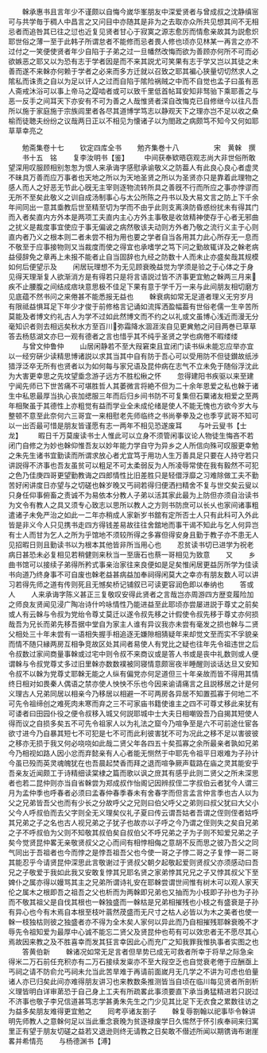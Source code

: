 <!-- { "loadSidebar": true } -->
　　榦承惠书且言年少不谨颇以自悔今嵗华峯朋友中深爱贤者与曾成叔之沈静缜宻可与共学毎于稠人中昌言之又问目中亦随其是非为之去取亦众所共见想其间不无相忌者而追咎其已往之愆也近复见贤者甘心于寂寞之源志愈厉而情愈亲故其为説愈炽耶世俗之薄一至于此韩子所谓怠者不能修而忌者畏人修也顷亦见林某一再言之亦不过付之一笑便使贤者年少自陷于子弟之过一旦幡然改悔而欲为善顾亦何所不可而必欲嫉恶之耶又以为恐有志于学者因是而不来其説尤可笑果有志于学又岂以其徒之未善而遂不来榦亦何赖于学者之必来而多方迁就以召致之耶其褊心狭量切切然求人之隂私而诛责之自以为足以讦人之过而自陷于隂险祸贼之中而不自觉也孟子曰虽有恶人斋戒沐浴可以事上帝马之踶啮者或可以致千里低首帖耳安知非驽骀下乘耶善之与恶一反手之间耳天下亦安有不可为善之人哉惟贤者深自改悔克已自修继今以往凡吾所以施于家庭施于宗族闾里者各尽其道博学笃志以静观天下之理亦岂不足以收之桑榆而徒聴夫纷纷之议哉两日正以不相见为懐诸子以为閤政之病颇笃不知今又何如耶草草幸亮之











　　勉斋集卷十七
　　钦定四库全书
　　勉齐集巻十八　　　　　宋　黄榦　撰
　　书十五　铭
　　复李汝明书【鉴】
　　中间获奉欵晤窃观志尚大非世俗所敢望深用叹服顾相别怱怱为恨人来承诲字感慰承谕敬义之防葢人有此良心良心者虚灵不昧具万善而应万事者也天地之所以为天地圣贤之所以为圣贤亦只是靠着此理物之感人而人之好恶无节此心旣无主宰则逐物流转所具之善旣不行而所应之事亦悖谬而无所不至矣此敬义之训自成汤制事心与太公所陈之丹书以及大易文言之防上下千余年间同出一意其埀教后世至精至切为学而不由乎此则支离涣防昏惑纷扰未有得其门而入者矣直内方外本是两项工夫直内主心方外主事敬是收敛精神使存于心者无邪曲之扰义是裁度事宜使应于事无偏诐之病然敬该夫动则方外者乃敬之流行义主于心则直内者乃义之根本则二者未尝不相为用也要之学者自当各用其力此心所存无一息而不敬至于应事接物则又当裁度而使之得宜也承嗜学之笃下问之勤故辄详及之榦老病益侵辞免之章再上未报不能者止自当固辞也九经之防数十人而未止亦盛矣哉其规模如何后便望示及
　　闲居玩理想不为无见顾衰晚益觉为学须是验之于心体之于身见得天理渐复人欲渐消方是有得若只是将言语説过皆不济事更宜勉之榦两三月来疾不止腰腹之间结成痞块意思极不佳足下果有意于学千万一来与此间朋友相切磨方见底蕴不然书问之来倦甚不能悉报无益也
　　榦衰病如常无足道者理义无穷岁月有限祗益惧耳足下年少才俊于前修格言记诵如流挥洒盈幅葢有世俗老儒一生辛苦所莫能及者博文约礼古人为学不过如此然博文而不约之以礼或文虽博心浅近而漫无分毫知识者则去相远矣秋水方至百川弥霜降水涸涯涘自见更兾勉之问目两巻已草草答去杨慈湖文亦巳一观有德者之言也惜乎其不纯乎圣贤之学也病倦不暇缕缕
　　与曾文仲鲁仲
　　山居闲静若不至大叚窘束且宜闭门读书纵未能忘应举亦宜以一经穷硏少读精思博诸説以求其当其中自有防于吾心可以受用防不但徒鑚故纸渉猎浮泛卒无所有也贤者以为如何每与家兄语及昆仲病在志气不立未免于随俗浮沈此为大害更幸思之先坟望埀念游子远方不胜松楸之怀
　　忽得建阳书疾驱以来至建宁闻先师已下世苦痛不可堪胜哲人其萎微言将絶不但为二十余年恩爱之私也榦于诸生中私恩最厚当执心丧加缌服三年而后归乡间书防不可复集但石粟诸友相爱之至两年相聚虽于其德性上亦粗觉有益而学业全未成伦绪是使人不能无愧也方欲今岁大与整顿不意至此奈何六三哥宜一来相慰老先师临终之书尚拳拳及之也季亨武哥不知可以一出否最可惜是朋友皆谨愿有志一两年不相见恐遂废耳
　　与叶云叟书【士龙】
　　暇日千万莫废读书士人惟此可以立身不须管闲事议论人物徒生悔吝不若闭门自修之为妙也榦仰惟吾友以妙年能力学自守为异乡之人所信向殊可叹服更幸勉之朱先生诸书宜勤读而所谓求放心者尤宜笃于用功人生万善具足只要在人持守若只讲説得不济事也吾友虽贫可以粗足不可太柔弱反为人所凌辱常使在我有毅然不可犯之色乃佳庚四哥更望勤教诲之四郎情性比旧差胜只是轻儇浮靡之习难除做工夫不勤苦好闲讲度日亦望与之切磋也榦岁晚又丐祠若得归便洒扫精舍不复与世交矣云叟以只身任仰事俯畜之责诚不为易依本分教人子弟以活其家此最为上防但亦须自治读书为文令有教人之具又须专心致志以思所以教人之方则书防庶可以长乆也家间诸事粗遣诸子未免严治之如此一二年亦稍成人家新岁书舘有定所否士人只有此科可入外此皆是非义今人只见携书走四方得钱差易故往往舍舘地而事干谒不知此与乞人何异岂有士人而甘为乞人之所为乎馆地不须较所得之多寡但得安身且勤于教子亦不患无人见招暇日则且勤读书以为根本其他皆非所当用心也
　　忍贫读书切已进学为祝老病日甚恐未必复相见若稍健则来秋当一至唐石也蔡一哥相见为致意
　　又
　　乡曲书馆可以接续子弟得所矜式事亲治家往来良便如是足矣惟闲居更益厉所学为佳读书向道乃终身事不可自废也榦老益甚病益加奉祠得闲莫大之幸亦有朋友数人可以讲习若得先师之道有传则死且无憾矣桥记铺叙已可读更容润色即以奉纳也
　　答或人
　　人来承诲字陈义甚正三复敬叹安得此贤者之言哉岂亦周游四方歴变履险加之师良友贤闻见浸广陶冶诗什吟咏情性乃能进益至此耶顷亦尝屡进説于尊丈之前矣或人有云榦与令叔为党绐令尊丈莫迁以遂令叔先移之计假使令叔先移于尊丈亦何损哉吾为兄长而弟先移吾据中堂自为家主人谁有异议我亦未尝有毫发之损也榦与二贤父相处三十年未尝有一语相失握手相追逐无嫌隙相猜疑年来却觉文至而实不孚貌亲而情不随只縁两房互相争竞故区处其间者易使人有党比之疑也往年先令祖违世之后令叔数过家间商量事榦或过宅中则令叔不来商议或是答人书或是丧中礼数则或人便谓榦与令叔党尊丈多过旧里榦亦数数襆被同寝情意颇宻夜半睡醒则谈话达旦又安知令叔不以榦为党尊丈耶榦无能之人纵有偏党亦何足道但三十年亲故而皆不得用其情终日相对如畏秦人偶语之禁亦使人怏怏不乐也今因来谕请痛言之且説移居之计是何义理古人兄弟同居以相亲今乃移居以相避一不可两房各异居不知置孤寡于何地二不可先令祖缔创之难死肉未寒而弃之三不可家庙书籍使谁主之四不可尊丈移此来犹有可诿者曰田园仆役之便令叔移入城又何説耶城中士大夫日相嘲毁吾乃自揭其短使人得而议之自损多矣五不可先令祖家人以为礼法之窟今乃喧争至是六不可前途仕宦各欲寸进今乃自暴其短七不可犯是七不可而此利彼害犹不可为况此之移不足以害彼彼之移亦无损于我又何必哓哓如此哉二贤父年各四五十矣孤寡之余所最亲者孰如兄弟今乃相视如路人因小忿而弃懿亲有人心者能无恻然于中耶先令祖平日艰难为子孙计今虽已殁而英灵魂魄犹在也吾晨起焚香而拜之退而喧争厥声载路在庙之灵其能安乎吾亲友近闻颇工于诗精细读棠棣之篇而歌以讽之庻其有感乎此则二贤父之所未深思者也若二昆仲则亦当自省榦尝为郑成叔作怡阁记因辨叔侄二字叔伯云者犹今人谓三月为孟仲季也呼春者必须曰孟春仲春季春未有舍春字而但言孟言仲言季也古人以为父之兄弟皆吾父也而有少长之分故呼父之兄则曰伯父呼父之弟则曰叔父犹曰大父小父今人呼叔伯而去父字则全无义理矣仪礼子夏曰传云谓吾姑者吾谓之侄则侄者姑呼其兄弟之子之名也古人视兄弟之子犹子也故亦以子呼之今乃谓之侄则失之矣自兄弟之子不呼叔伯为父则不知敬其叔伯矣自叔伯父不呼兄弟之子为子则不知爱兄弟之子矣今觉贤昆仲畧无亲敬贤叔父之心而间有相悖相侮之意胡不反而思之彼乃吾父之同气同出于吾祖者也今而悖之是悖吾祖吾父也今使一哥之子悖二哥之子复悖一哥二哥其能忍乎今请贤昆仲深思此言敬谢过于贤叔父朝夕起敬起爱则贤叔父亦须感动曰吾兄之子敬爱于我如此我又安敢复悖其兄耶名贤之家弟悖其兄兄之子又悖其叔父下至婢仆之属亦得以嫚骂其主之兄弟所谓诗礼安在耶榦尝谓世间惟有树木可以观人家天伦之属木之根即吾之祖吾之父也析而为两榦即兄弟也又抽而为小枝即子孙也为子孙而不敬其祖父是自伐其根也一榦独盛而一榦枯是兄弟相摧残也小枝之有盛衰是子孙有异心也今有木焉自本根至枝叶蓊然荗盛而无尺寸之枯人必皆以为木之美者也使一榦一枝独枯则彼之独盛者亦不得为全木矣人家何以异此而乃自相摧残耶榦衰晚不才辱先令祖知爱为最厚中心诚不能忘二贤父及贤昆仲也苟有可以效忠者无不愿尽其心焉故因来教之及不胜喜幸而发其狂言幸因此心而充广之知我罪我惟执事者实图之也
　　答黄伯新
　　榦诸况如常无足言者但旱势已成无可救者所幸于将旱之际急籴得米二万石前任充积亦有二万石接续发粜亦不至大叚空乏也自觉衰老倦于应酬亟上丐祠之请不防俞允丐祠未允当此苦旱难于再请前面嵗月无几学之不讲为可虑也伯量诸人亦已归矣此间亦难得朋友讲习也来教数条推测皆当自顷在临川每见贤者所剖析义理皆明白详审苐恐于自己身上工夫有所疏畧此事须要直下承当勇猛精进若只説过不济事也敬子李兄信道甚笃志学甚勇朱先生之门少见其比足下无衣食之累数往访之为益多矣朋友难得更宜勉之
　　囘考亭诸友劄子
　　榦复辱劄翰以祀事毕令榦讲明先师教人之意榦何足以当此重念衰晚为贫逐禄废学日久惕然于怀引疾奉祠来归寓里正有望于朋友切磋之益若又退逊则终无请教之日矣敢不僣述所闻以期镌诲布谢崖畧并希情亮
　　与杨德渊书【溥】
